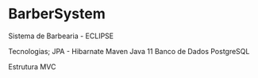 # BarberSystem
Sistema de Barbearia - ECLIPSE 

Tecnologias;
JPA - Hibarnate
Maven 
Java 11
Banco de Dados PostgreSQL

Estrutura 
MVC
